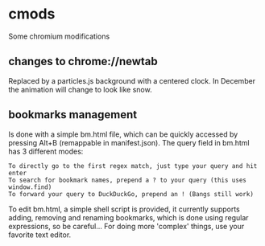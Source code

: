 # cmods

Some chromium modifications

## changes to chrome://newtab
Replaced by a particles.js background with a centered clock. In December the animation will change to look like snow.
## bookmarks management
Is done with a simple bm.html file, which can be quickly accessed by pressing Alt+B (remappable in manifest.json). 
The query field in bm.html has 3 different modes:
```
To directly go to the first regex match, just type your query and hit enter
To search for bookmark names, prepend a ? to your query (this uses window.find)
To forward your query to DuckDuckGo, prepend an ! (Bangs still work)
```
To edit bm.html, a simple shell script is provided, it currently supports adding, removing and renaming bookmarks, which is done using regular expressions, so be careful... For doing more 'complex' things, use your favorite text editor.